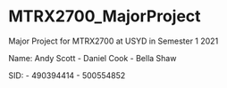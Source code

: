 # MTRX2700_MajorProject
Major Project for MTRX2700 at USYD in Semester 1 2021 

Name:   Andy Scott - Daniel Cook - Bella Shaw

SID:               - 490394414 - 500554852
